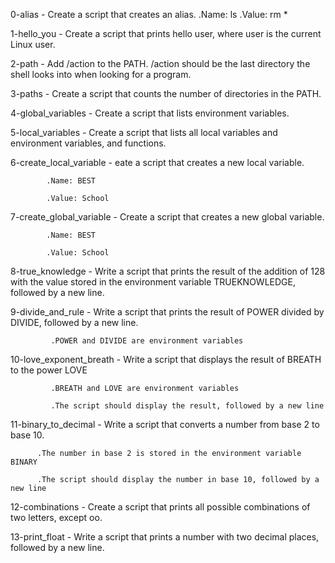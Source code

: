 0-alias - Create a script that creates an alias. .Name: ls .Value: rm *



1-hello_you - Create a script that prints hello user, where user is the current Linux user.



2-path - Add /action to the PATH. /action should be the last directory the shell looks into when looking for a program.



3-paths - Create a script that counts the number of directories in the PATH.



4-global_variables - Create a script that lists environment variables.



5-local_variables - Create a script that lists all local variables and environment variables, and functions.



6-create_local_variable - eate a script that creates a new local variable.



            .Name: BEST

            .Value: School

7-create_global_variable - Create a script that creates a new global variable.



            .Name: BEST

            .Value: School

8-true_knowledge - Write a script that prints the result of the addition of 128 with the value stored in the environment variable TRUEKNOWLEDGE, followed by a new line.



9-divide_and_rule - Write a script that prints the result of POWER divided by DIVIDE, followed by a new line.



             .POWER and DIVIDE are environment variables

10-love_exponent_breath - Write a script that displays the result of BREATH to the power LOVE



             .BREATH and LOVE are environment variables

             .The script should display the result, followed by a new line

11-binary_to_decimal - Write a script that converts a number from base 2 to base 10.



          .The number in base 2 is stored in the environment variable BINARY

          .The script should display the number in base 10, followed by a new line

12-combinations - Create a script that prints all possible combinations of two letters, except oo.



13-print_float - Write a script that prints a number with two decimal places, followed by a new line.


